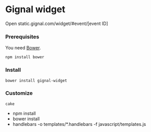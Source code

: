 # Gignal widget

Open static.gignal.com/widget/#event/[event ID]

### Prerequisites

You need [Bower](http://twitter.github.com/bower/).

	npm install bower

### Install

	bower install gignal-widget

### Customize

	cake

* npm install
* bower install
* handlebars -o templates/*.handlebars -f javascript/templates.js
